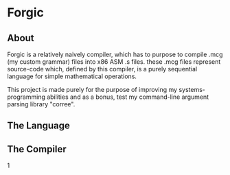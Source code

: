 # Forgic

## About

Forgic is a relatively naively compiler, which has to purpose to compile .mcg (my custom grammar) files into x86 ASM .s files.
these .mcg files represent source-code which, defined by this compiler, is a purely sequential language for simple mathematical operations.

This project is made purely for the purpose of improving my systems-programming abilities and as a bonus, test my command-line argument parsing library "corree".

## The Language


## The Compiler
1

